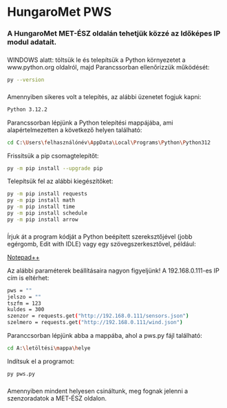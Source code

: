 <h1 align="left">HungaroMet PWS</h1>

###

<h3 align="left">A HungaroMet MET-ÉSZ oldalán tehetjük közzé az Időképes IP modul adatait.</h3>

###

<p align="left">WINDOWS alatt: töltsük le és telepítsük a Python környezetet a www.python.org oldalról, majd Parancssorban ellenőrizzük működését:</p>

```bash
py --version
```

###

<p align="left">Amennyiben sikeres volt a telepítés, az alábbi üzenetet fogjuk kapni: </p>

```bash
Python 3.12.2
```

<p align="left">Parancssorban lépjünk a Python telepítési mappájába, ami alapértelmezetten a következő helyen található: </p>

```bash
cd C:\Users\felhasználónév\AppData\Local\Programs\Python\Python312
```

<p align="left">Frissítsük a pip csomagtelepítőt: </p>

```bash
py -m pip install --upgrade pip
```

<p align="left">Telepítsük fel az alábbi kiegészítőket:</p>

```bash
py -m pip install requests
py -m pip install math
py -m pip install time
py -m pip install schedule
py -m pip install arrow
```

###

<p align="left">Írjuk át a program kódját a Python beépített szereksztőjével (jobb egérgomb, Edit with IDLE) vagy egy szövegszerkesztővel, például:</p>

[Notepad++](https://notepad-plus-plus.org/downloads/v8.6.4/)

<p align="left">Az alábbi paraméterek beállításaira nagyon figyeljünk! A 192.168.0.111-es IP cím is eltérhet:</p>

```bash
pws = ""
jelszo = ""
tszfm = 123
kuldes = 300   
szenzor = requests.get("http://192.168.0.111/sensors.json")
szelmero = requests.get("http://192.168.0.111/wind.json")
```

<p align="left">Paranccsorban lépjünk abba a mappába, ahol a pws.py fájl található:</p>

```bash
cd A:\letöltési\mappa\helye
```

<p align="left">Indítsuk el a programot:</p>

```bash
py pws.py
```

###

<p align="left">Amennyiben mindent helyesen csináltunk, meg fognak jelenni a szenzoradatok a MET-ÉSZ oldalon.</p>
